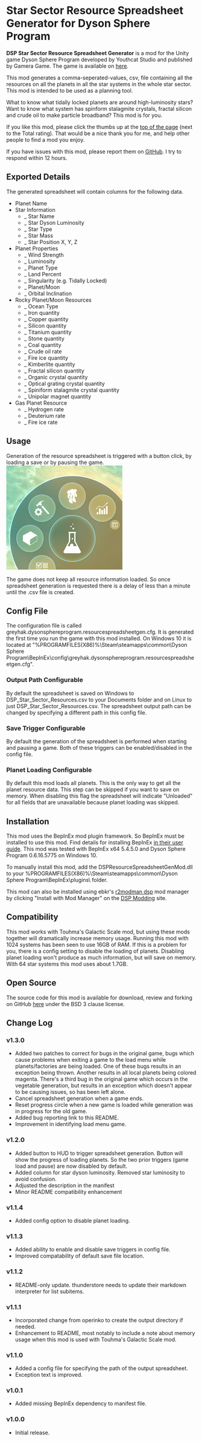 # Star Sector Resource Spreadsheet Generator for Dyson Sphere Program

**DSP Star Sector Resource Spreadsheet Generator** is a mod for the Unity game Dyson Sphere Program developed by Youthcat Studio and published by Gamera Game.  The game is available on [here](https://store.steampowered.com/app/1366540/Dyson_Sphere_Program/).

This mod generates a comma-seperated-values, csv, file containing all the resources on all the planets in all the star systems in the whole star sector.  This mod is intended to be used as a planning tool.

What to know what tidally locked planets are around high-luminosity stars?  Want to know what system has spinform stalagmite crystals, fractal silicon and crude oil to make particle broadband?  This mod is for you.

If you like this mod, please click the thumbs up at the [top of the page](https://dsp.thunderstore.io/package/GreyHak/DSP_Star_Sector_Resource_Spreadsheet_Generator/) (next to the Total rating).  That would be a nice thank you for me, and help other people to find a mod you enjoy.

If you have issues with this mod, please report them on [GitHub](https://github.com/GreyHak/dsp-csv-gen/issues).  I try to respond within 12 hours.

## Exported Details
The generated spreadsheet will contain columns for the following data.
 - Planet Name
 - Star Information
   - _ Star Name
   - _ Star Dyson Luminosity
   - _ Star Type
   - _ Star Mass
   - _ Star Position X, Y, Z
 - Planet Properties
   - _ Wind Strength
   - _ Luminosity
   - _ Planet Type
   - _ Land Percent
   - _ Singularity (e.g. Tidally Locked)
   - _ Planet/Moon
   - _ Orbital Inclination
 - Rocky Planet/Moon Resources
   - _ Ocean Type
   - _ Iron quantity
   - _ Copper quantity
   - _ Silicon quantity
   - _ Titanium quantity
   - _ Stone quantity
   - _ Coal quantity
   - _ Crude oil rate
   - _ Fire ice quantity
   - _ Kimberlite quantity
   - _ Fractal silicon quantity
   - _ Organic crystal quantity
   - _ Optical grating crystal quantity
   - _ Spiniform stalagmite crystal quantity
   - _ Unipolar magnet quantity
 - Gas Planet Resource
   - _ Hydrogen rate
   - _ Deuterium rate
   - _ Fire ice rate

## Usage
Generation of the resource spreadsheet is triggered with a button click, by loading a save or by pausing the game.
![TriggerButton.jpg](https://raw.githubusercontent.com/GreyHak/dsp-csv-gen/master/TriggerButton.jpg)

The game does not keep all resource information loaded.  So once spreadsheet generation is requested there is a delay of less than a minute until the .csv file is created.

## Config File
The configuration file is called greyhak.dysonsphereprogram.resourcespreadsheetgen.cfg.  It is generated the first time you run the game with this mod installed.  On Windows 10 it is located at
"%PROGRAMFILES(X86)%\Steam\steamapps\common\Dyson Sphere Program\BepInEx\config\greyhak.dysonsphereprogram.resourcespreadsheetgen.cfg".  

### Output Path Configurable
By default the spreadsheet is saved on Windows to DSP_Star_Sector_Resources.csv to your Documents folder and on Linux to just DSP_Star_Sector_Resources.csv.  The spreadsheet output path can be changed by specifying a different path in this config file.

### Save Trigger Configurable
By default the generation of the spreadsheet is performed when starting and pausing a game.  Both of these triggers can be enabled/disabled in the config file.

### Planet Loading Configurable
By default this mod loads all planets.  This is the only way to get all the planet resource data.  This step can be skipped if you want to save on memory.  When disabling this flag the spreadsheet will indicate "Unloaded" for all fields that are unavailable because planet loading was skipped.

## Installation
This mod uses the BepInEx mod plugin framework.  So BepInEx must be installed to use this mod.  Find details for installing BepInEx [in their user guide](https://bepinex.github.io/bepinex_docs/master/articles/user_guide/installation/index.html#installing-bepinex-1).  This mod was tested with BepInEx x64 5.4.5.0 and Dyson Sphere Program 0.6.16.5775 on Windows 10.

To manually install this mod, add the DSPResourceSpreadsheetGenMod.dll to your %PROGRAMFILES(X86)%\Steam\steamapps\common\Dyson Sphere Program\BepInEx\plugins\ folder.

This mod can also be installed using ebkr's [r2modman dsp](https://dsp.thunderstore.io/package/ebkr/r2modman_dsp/) mod manager by clicking "Install with Mod Manager" on the [DSP Modding](https://dsp.thunderstore.io/package/GreyHak/DSP_Star_Sector_Resource_Spreadsheet_Generator/) site.

## Compatibility
This mod works with Touhma's Galactic Scale mod, but using these mods together will dramatically increase memory usage.  Running this mod with 1024 systems has been seen to use 16GB of RAM.  If this is a problem for you, there is a config setting to disable the loading of planets.  Disabling planet loading won't produce as much information, but will save on memory.  With 64 star systems this mod uses about 1.7GB.

## Open Source
The source code for this mod is available for download, review and forking on GitHub [here](https://github.com/GreyHak/dsp-csv-gen) under the BSD 3 clause license.

## Change Log
### v1.3.0
 - Added two patches to correct for bugs in the original game, bugs which cause problems when exiting a game to the load menu while planets/factories are being loaded.  One of these bugs results in an exception being thrown.  Another results in all local planets being colored magenta.  There's a third bug in the original game which occurs in the vegetable generation, but results in an exception which doesn't appear to be causing issues, so has been left alone.
 - Cancel spreadsheet generation when a game ends.
 - Reset progress circle when a new game is loaded while generation was in progress for the old game.
 - Added bug reporting link to this README.
 - Improvement in identifying load menu game.
### v1.2.0
 - Added button to HUD to trigger spreadsheet generation.  Button will show the progress of loading planets.  So the two prior triggers (game load and pause) are now disabled by default.
 - Added column for star dyson luminosity.  Removed star luminosity to avoid confusion.
 - Adjusted the description in the manifest
 - Minor README compatibility enhancement
### v1.1.4
 - Added config option to disable planet loading.
### v1.1.3
 - Added ability to enable and disable save triggers in config file.
 - Improved compatability of default save file location.
### v1.1.2
 - README-only update.  thunderstore needs to update their markdown interpreter for list subitems.
### v1.1.1
 - Incorporated change from operinko to create the output directory if needed.
 - Enhancement to README, most notably to include a note about memory usage when this mod is used with Touhma's Galactic Scale mod.
### v1.1.0
 - Added a config file for specifying the path of the output spreadsheet.
 - Exception text is improved.
### v1.0.1
 - Added missing BepInEx dependency to manifest file.
### v1.0.0
 - Initial release.
